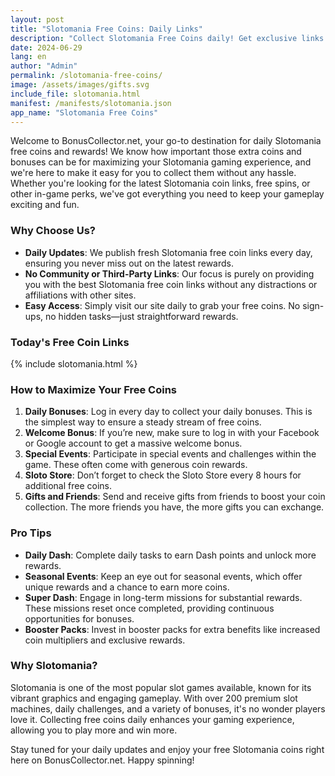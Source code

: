 ```yaml
---
layout: post
title: "Slotomania Free Coins: Daily Links"
description: "Collect Slotomania Free Coins daily! Get exclusive links for free coins Slotomania and boost your gameplay instantly. Updated bonuses every day—don’t miss out!"
date: 2024-06-29
lang: en
author: "Admin"
permalink: /slotomania-free-coins/
image: /assets/images/gifts.svg
include_file: slotomania.html
manifest: /manifests/slotomania.json
app_name: "Slotomania Free Coins"
---
```


Welcome to BonusCollector.net, your go-to destination for daily Slotomania free coins and rewards! We know how important those extra coins and bonuses can be for maximizing your Slotomania gaming experience, and we're here to make it easy for you to collect them without any hassle. Whether you're looking for the latest Slotomania coin links, free spins, or other in-game perks, we've got everything you need to keep your gameplay exciting and fun.

### Why Choose Us?

- **Daily Updates**: We publish fresh Slotomania free coin links every day, ensuring you never miss out on the latest rewards.
- **No Community or Third-Party Links**: Our focus is purely on providing you with the best Slotomania free coin links without any distractions or affiliations with other sites.
- **Easy Access**: Simply visit our site daily to grab your free coins. No sign-ups, no hidden tasks—just straightforward rewards.

### Today's Free Coin Links

{% include slotomania.html %}

### How to Maximize Your Free Coins

1. **Daily Bonuses**: Log in every day to collect your daily bonuses. This is the simplest way to ensure a steady stream of free coins.
2. **Welcome Bonus**: If you’re new, make sure to log in with your Facebook or Google account to get a massive welcome bonus.
3. **Special Events**: Participate in special events and challenges within the game. These often come with generous coin rewards.
4. **Sloto Store**: Don’t forget to check the Sloto Store every 8 hours for additional free coins.
5. **Gifts and Friends**: Send and receive gifts from friends to boost your coin collection. The more friends you have, the more gifts you can exchange.

### Pro Tips

- **Daily Dash**: Complete daily tasks to earn Dash points and unlock more rewards.
- **Seasonal Events**: Keep an eye out for seasonal events, which offer unique rewards and a chance to earn more coins.
- **Super Dash**: Engage in long-term missions for substantial rewards. These missions reset once completed, providing continuous opportunities for bonuses.
- **Booster Packs**: Invest in booster packs for extra benefits like increased coin multipliers and exclusive rewards.

### Why Slotomania?

Slotomania is one of the most popular slot games available, known for its vibrant graphics and engaging gameplay. With over 200 premium slot machines, daily challenges, and a variety of bonuses, it's no wonder players love it. Collecting free coins daily enhances your gaming experience, allowing you to play more and win more.

Stay tuned for your daily updates and enjoy your free Slotomania coins right here on BonusCollector.net. Happy spinning!
